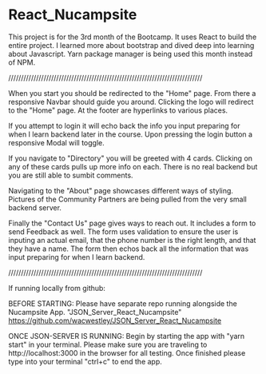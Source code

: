 # React_Nucampsite
This project is for the 3rd month of the Bootcamp.
It uses React to build the entire project.
I learned more about bootstrap and dived deep into learning about Javascript.
Yarn package manager is being used this month instead of NPM.

/////////////////////////////////////////////////////////////////////////////

When you start you should be redirected to the "Home" page.
From there a responsive Navbar should guide you around.
Clicking the logo will redirect to the "Home" page.
At the footer are hyperlinks to various places.

If you attempt to login it will echo back the info you input preparing for
    when I learn backend later in the course.
Upon pressing the login button a responsive Modal will toggle.

If you navigate to "Directory" you will be greeted with 4 cards.
Clicking on any of these cards pulls up more info on each.
There is no real backend but you are still able to sumbit comments.

Navigating to the "About" page showcases different ways of styling.
Pictures of the Community Partners are being pulled from the very small
    backend server.

Finally the "Contact Us" page gives ways to reach out.
It includes a form to send Feedback as well.
The form uses validation to ensure the user is inputing an actual email,
    that the phone number is the right length, and that they have a name.
The form then echos back all the information that was input preparing for
    when I learn backend.

/////////////////////////////////////////////////////////////////////////////

If running locally from github:

BEFORE STARTING:
Please have separate repo running alongside the Nucampsite App.
"JSON_Server_React_Nucampsite"
https://github.com/wacwestley/JSON_Server_React_Nucampsite

ONCE JSON-SERVER IS RUNNING:
Begin by starting the app with "yarn start" in your terminal.
Please make sure you are traveling to http://localhost:3000 in the browser
    for all testing.
Once finished please type into your terminal "ctrl+c" to end the app.